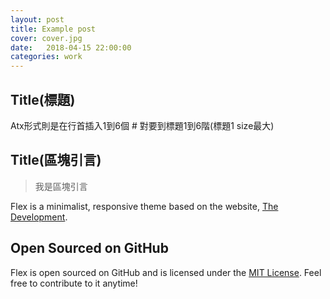 ```yaml
---
layout: post
title: Example post
cover: cover.jpg
date:   2018-04-15 22:00:00
categories: work
---
```


## Title(標題)

Atx形式則是在行首插入1到6個 # 對要到標題1到6階(標題1 size最大)

## Title(區塊引言)

>我是區塊引言

Flex is a minimalist, responsive theme based on the website, [The Development](http://thedevelopment.co).

## Open Sourced on GitHub

Flex is open sourced on GitHub and is licensed under the [MIT License](http://opensource.org/licenses/MIT). Feel free to contribute to it anytime!
